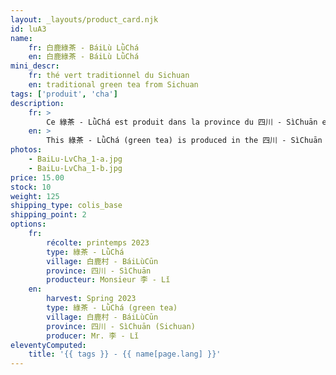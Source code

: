 ```yaml
---
layout: _layouts/product_card.njk
id: luA3
name:
    fr: 白鹿綠茶 - BáiLù LǜChá
    en: 白鹿綠茶 - BáiLù LǜChá
mini_descr:
    fr: thé vert traditionnel du Sichuan
    en: traditional green tea from Sichuan
tags: ['produit', 'cha']
description: 
    fr: >
        Ce 綠茶 - LǜChá est produit dans la province du 四川 - SìChuān en Chine et plus exactement au village de 白鹿村 - BáiLùCūn qui se trouve à environ 850 mètres d'altitude. Il ne couvre qu'une superficie de 5,8 kilomètres carrés et compte un peu plus de 1 300 habitants. Aucune industrie, son environnement est donc naturellement excellent et propice à la production agricole.
    en: >
        This 綠茶 - LǜChá (green tea) is produced in the 四川 - SìChuān province of China, specifically in the village of 白鹿村 - BáiLùCūn, located at an altitude of approximately 850 meters. It covers an area of only 5.8 square kilometers and has just over 1,300 residents. With no industry, its natural environment is ideal for agricultural production.
photos:
    - BaiLu-LvCha_1-a.jpg
    - BaiLu-LvCha_1-b.jpg
price: 15.00
stock: 10
weight: 125
shipping_type: colis_base
shipping_point: 2
options:
    fr:
        récolte: printemps 2023
        type: 綠茶 - LǜChá
        village: 白鹿村 - BáiLùCūn
        province: 四川 - SìChuān
        producteur: Monsieur 李 - Lǐ
    en:
        harvest: Spring 2023
        type: 綠茶 - LǜChá (green tea)
        village: 白鹿村 - BáiLùCūn
        province: 四川 - SìChuān (Sichuan)
        producer: Mr. 李 - Lǐ
eleventyComputed:
    title: '{{ tags }} - {{ name[page.lang] }}'
---
```

